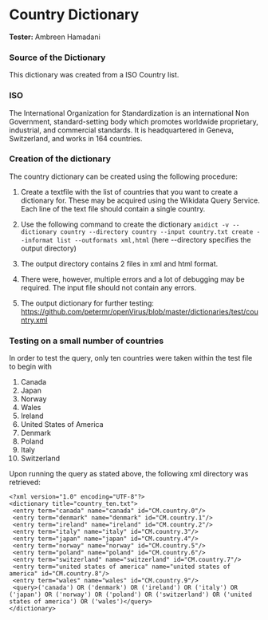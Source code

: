 # Country Dictionary 
**Tester:** Ambreen Hamadani

### Source of the Dictionary

This dictionary was created from a ISO Country list. 

### ISO

The International Organization for Standardization is an international Non Government, standard-setting body which promotes worldwide proprietary, industrial, and commercial standards. It is headquartered in Geneva, Switzerland, and works in 164 countries.

### Creation of the dictionary 
The country dictionary can be created using the following procedure: 
1. Create a textfile with the list of countries that you want to create a dictionary for. These may be acquired using the Wikidata Query Service. Each line of the text file should contain a single country.

2. Use the following command to create the dictionary
`amidict -v --dictionary country --directory country --input country.txt create --informat list --outformats xml,html`
(here --directory specifies the output directory) 

3. The output directory contains 2 files in xml and html format. 

4. There were, however, multiple errors and a lot of debugging may be required. The input file should not contain any errors. 

5. The output dictionary for further testing: https://github.com/petermr/openVirus/blob/master/dictionaries/test/country.xml


### Testing on a small number of countries
In order to test the query, only ten countries were taken within the test file to begin with
1. Canada
2. Japan
3. Norway
4. Wales
5. Ireland
6. United States of America
7. Denmark
8. Poland
9. Italy
10. Switzerland

Upon running the query as stated above, the following xml directory was retrieved: 

```
<?xml version="1.0" encoding="UTF-8"?>
<dictionary title="country_ten.txt">
 <entry term="canada" name="canada" id="CM.country.0"/>
 <entry term="denmark" name="denmark" id="CM.country.1"/>
 <entry term="ireland" name="ireland" id="CM.country.2"/>
 <entry term="italy" name="italy" id="CM.country.3"/>
 <entry term="japan" name="japan" id="CM.country.4"/>
 <entry term="norway" name="norway" id="CM.country.5"/>
 <entry term="poland" name="poland" id="CM.country.6"/>
 <entry term="switzerland" name="switzerland" id="CM.country.7"/>
 <entry term="united states of america" name="united states of america" id="CM.country.8"/>
 <entry term="wales" name="wales" id="CM.country.9"/>
 <query>('canada') OR ('denmark') OR ('ireland') OR ('italy') OR ('japan') OR ('norway') OR ('poland') OR ('switzerland') OR ('united states of america') OR ('wales')</query>
</dictionary>
```








